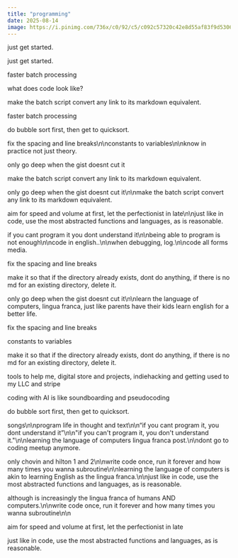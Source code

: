 ```yaml
---
title: "programming"
date: 2025-08-14
image: https://i.pinimg.com/736x/c0/92/c5/c092c57320c42e8d55af83f9d5306314.jpg
---
```


just get started.

just get started.

faster batch processing

what does code look like?

make the batch script convert any link to its markdown equivalent.

faster batch processing

do bubble sort first, then get to quicksort.

fix the spacing and line breaks\n\nconstants to variables\n\nknow in practice not just theory.

only go deep when the gist doesnt cut it

make the batch script convert any link to its markdown equivalent.

only go deep when the gist doesnt cut it\n\nmake the batch script convert any link to its markdown equivalent.

aim for speed and volume at first, let the perfectionist in late\n\njust like in code, use the most abstracted functions and languages, as is reasonable.

if you cant program it you dont understand it\n\nbeing able to program is not enough\n\ncode in english..\n\nwhen debugging, log.\n\ncode all forms media.

fix the spacing and line breaks

make it so that if the directory already exists, dont do anything, if there is no md for an existing directory, delete it.

only go deep when the gist doesnt cut it\n\nlearn the language of computers, lingua franca, just like parents have their kids learn english for a better life.

fix the spacing and line breaks

constants to variables

make it so that if the directory already exists, dont do anything, if there is no md for an existing directory, delete it.

tools to help me, digital store and projects, indiehacking and getting used to my LLC and stripe

coding with AI is like soundboarding and pseudocoding

do bubble sort first, then get to quicksort.

songs\n\nprogram life in thought and text\n\n“if you cant program it, you dont understand it”\n\n"if you can't program it, you don't understand it."\n\nlearning the language of computers lingua franca post.\n\ndont go to coding meetup anymore.

only chovin and hilton 1 and 2\n\nwrite code once, run it forever and how many times you wanna subroutine\n\nlearning the language of computers is akin to learning English as the lingua franca.\n\njust like in code, use the most abstracted functions and languages, as is reasonable.

although is increasingly the lingua franca of humans AND computers.\n\nwrite code once, run it forever and how many times you wanna subroutine\n\n

aim for speed and volume at first, let the perfectionist in late

just like in code, use the most abstracted functions and languages, as is reasonable.
